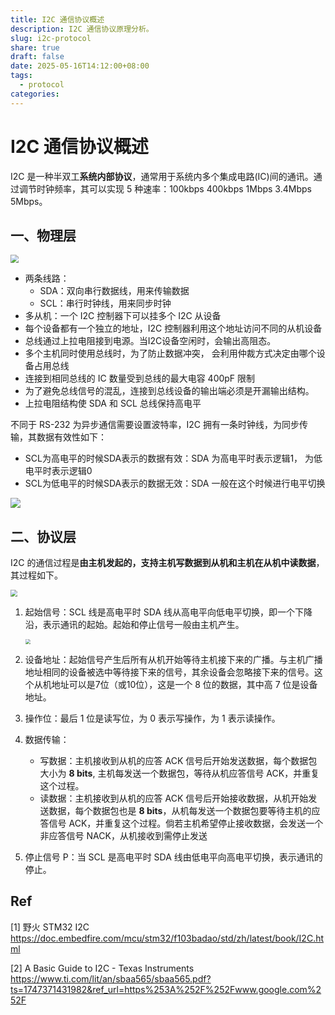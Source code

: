 ```yaml
---
title: I2C 通信协议概述
description: I2C 通信协议原理分析。
slug: i2c-protocol
share: true
draft: false
date: 2025-05-16T14:12:00+08:00
tags:
  - protocol
categories:
---
```

# I2C 通信协议概述

I2C 是一种半双工**系统内部协议**，通常用于系统内多个集成电路(IC)间的通讯。通过调节时钟频率，其可以实现 5 种速率：100kbps 400kbps 1Mbps 3.4Mbps 5Mbps。

## 一、物理层

<img src="https://img.jaxwang28.top/2025/05/1746f76b8a598ac9083caf25e73ea9cc.png" style="zoom: 80%;" />

- 两条线路：
  - SDA：双向串行数据线，用来传输数据
  - SCL：串行时钟线，用来同步时钟
- 多从机：一个 I2C 控制器下可以挂多个 I2C 从设备
- 每个设备都有一个独立的地址，I2C 控制器利用这个地址访问不同的从机设备
- 总线通过上拉电阻接到电源。当I2C设备空闲时，会输出高阻态。
- 多个主机同时使用总线时，为了防止数据冲突， 会利用仲裁方式决定由哪个设备占用总线
- 连接到相同总线的 IC 数量受到总线的最大电容 400pF 限制
- 为了避免总线信号的混乱，连接到总线设备的输出端必须是开漏输出结构。
- 上拉电阻结构使 SDA 和 SCL 总线保持高电平

不同于 RS-232 为异步通信需要设置波特率，I2C 拥有一条时钟线，为同步传输，其数据有效性如下：

* SCL为高电平的时候SDA表示的数据有效：SDA 为高电平时表示逻辑1， 为低电平时表示逻辑0
* SCL为低电平的时候SDA表示的数据无效：SDA 一般在这个时候进行电平切换

![](https://img.jaxwang28.top/2025/05/b023386cd13cf1971813db9ee2b7c1f4.png)

## 二、协议层

I2C 的通信过程是**由主机发起的，支持主机写数据到从机和主机在从机中读数据**，其过程如下。

<img src="https://img.jaxwang28.top/2025/07/ede20661d20169e70e57cd29c163b2b9.png" style="zoom: 67%;" />

1. 起始信号：SCL 线是高电平时 SDA 线从高电平向低电平切换，即一个下降沿，表示通讯的起始。起始和停止信号一般由主机产生。

   <img src="https://img.jaxwang28.top/2025/05/35e8b3ffbcc8f9e9f2f561d07c69755d.png" style="zoom:50%;" />

2. 设备地址：起始信号产生后所有从机开始等待主机接下来的广播。与主机广播地址相同的设备被选中等待接下来的信号，其余设备会忽略接下来的信号。这个从机地址可以是7位（或10位），这是一个 8 位的数据，其中高 7 位是设备地址。

3. 操作位：最后 1 位是读写位，为 0 表示写操作，为 1 表示读操作。

4. 数据传输：

   - 写数据：主机接收到从机的应答 ACK 信号后开始发送数据，每个数据包大小为 **8 bits**, 主机每发送一个数据包，等待从机应答信号 ACK，并重复这个过程。
   - 读数据：主机接收到从机的应答 ACK 信号后开始接收数据，从机开始发送数据，每个数据包也是 **8 bits**，从机每发送一个数据包要等待主机的应答信号 ACK，并重复这个过程。倘若主机希望停止接收数据，会发送一个非应答信号 NACK，从机接收到需停止发送

5. 停止信号 P：当 SCL 是高电平时 SDA 线由低电平向高电平切换，表示通讯的停止。

## Ref
[1] 野火 STM32 I2C https://doc.embedfire.com/mcu/stm32/f103badao/std/zh/latest/book/I2C.html

[2] A Basic Guide to I2C - Texas Instruments https://www.ti.com/lit/an/sbaa565/sbaa565.pdf?ts=1747371431982&ref_url=https%253A%252F%252Fwww.google.com%252F
